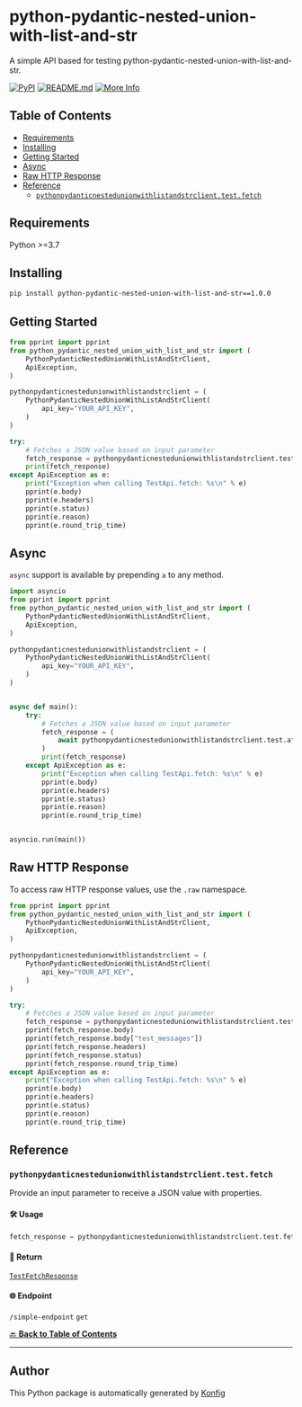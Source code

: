 # python-pydantic-nested-union-with-list-and-str<a id="python-pydantic-nested-union-with-list-and-str"></a>

A simple API based for testing python-pydantic-nested-union-with-list-and-str.


[![PyPI](https://img.shields.io/badge/PyPI-v1.0.0-blue)](https://pypi.org/project/python-pydantic-nested-union-with-list-and-str/1.0.0)
[![README.md](https://img.shields.io/badge/README-Click%20Here-green)](https://github.com/konfig-dev/konfig/tree/main/python#readme)
[![More Info](https://img.shields.io/badge/More%20Info-Click%20Here-orange)](http://example.com/support)

## Table of Contents<a id="table-of-contents"></a>

<!-- toc -->

- [Requirements](#requirements)
- [Installing](#installing)
- [Getting Started](#getting-started)
- [Async](#async)
- [Raw HTTP Response](#raw-http-response)
- [Reference](#reference)
  * [`pythonpydanticnestedunionwithlistandstrclient.test.fetch`](#pythonpydanticnestedunionwithlistandstrclienttestfetch)

<!-- tocstop -->

## Requirements<a id="requirements"></a>

Python >=3.7

## Installing<a id="installing"></a>

```sh
pip install python-pydantic-nested-union-with-list-and-str==1.0.0
```

## Getting Started<a id="getting-started"></a>

```python
from pprint import pprint
from python_pydantic_nested_union_with_list_and_str import (
    PythonPydanticNestedUnionWithListAndStrClient,
    ApiException,
)

pythonpydanticnestedunionwithlistandstrclient = (
    PythonPydanticNestedUnionWithListAndStrClient(
        api_key="YOUR_API_KEY",
    )
)

try:
    # Fetches a JSON value based on input parameter
    fetch_response = pythonpydanticnestedunionwithlistandstrclient.test.fetch()
    print(fetch_response)
except ApiException as e:
    print("Exception when calling TestApi.fetch: %s\n" % e)
    pprint(e.body)
    pprint(e.headers)
    pprint(e.status)
    pprint(e.reason)
    pprint(e.round_trip_time)
```

## Async<a id="async"></a>

`async` support is available by prepending `a` to any method.

```python
import asyncio
from pprint import pprint
from python_pydantic_nested_union_with_list_and_str import (
    PythonPydanticNestedUnionWithListAndStrClient,
    ApiException,
)

pythonpydanticnestedunionwithlistandstrclient = (
    PythonPydanticNestedUnionWithListAndStrClient(
        api_key="YOUR_API_KEY",
    )
)


async def main():
    try:
        # Fetches a JSON value based on input parameter
        fetch_response = (
            await pythonpydanticnestedunionwithlistandstrclient.test.afetch()
        )
        print(fetch_response)
    except ApiException as e:
        print("Exception when calling TestApi.fetch: %s\n" % e)
        pprint(e.body)
        pprint(e.headers)
        pprint(e.status)
        pprint(e.reason)
        pprint(e.round_trip_time)


asyncio.run(main())
```

## Raw HTTP Response<a id="raw-http-response"></a>

To access raw HTTP response values, use the `.raw` namespace.

```python
from pprint import pprint
from python_pydantic_nested_union_with_list_and_str import (
    PythonPydanticNestedUnionWithListAndStrClient,
    ApiException,
)

pythonpydanticnestedunionwithlistandstrclient = (
    PythonPydanticNestedUnionWithListAndStrClient(
        api_key="YOUR_API_KEY",
    )
)

try:
    # Fetches a JSON value based on input parameter
    fetch_response = pythonpydanticnestedunionwithlistandstrclient.test.raw.fetch()
    pprint(fetch_response.body)
    pprint(fetch_response.body["test_messages"])
    pprint(fetch_response.headers)
    pprint(fetch_response.status)
    pprint(fetch_response.round_trip_time)
except ApiException as e:
    print("Exception when calling TestApi.fetch: %s\n" % e)
    pprint(e.body)
    pprint(e.headers)
    pprint(e.status)
    pprint(e.reason)
    pprint(e.round_trip_time)
```


## Reference<a id="reference"></a>
### `pythonpydanticnestedunionwithlistandstrclient.test.fetch`<a id="pythonpydanticnestedunionwithlistandstrclienttestfetch"></a>

Provide an input parameter to receive a JSON value with properties.

#### 🛠️ Usage<a id="🛠️-usage"></a>

```python
fetch_response = pythonpydanticnestedunionwithlistandstrclient.test.fetch()
```

#### 🔄 Return<a id="🔄-return"></a>

[`TestFetchResponse`](./python_pydantic_nested_union_with_list_and_str/pydantic/test_fetch_response.py)

#### 🌐 Endpoint<a id="🌐-endpoint"></a>

`/simple-endpoint` `get`

[🔙 **Back to Table of Contents**](#table-of-contents)

---


## Author<a id="author"></a>
This Python package is automatically generated by [Konfig](https://konfigthis.com)
